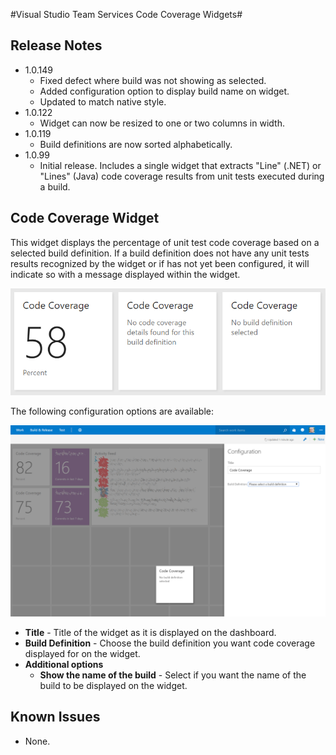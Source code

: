 #Visual Studio Team Services Code Coverage Widgets#

## Release Notes
* 1.0.149
    * Fixed defect where build was not showing as selected.
    * Added configuration option to display build name on widget. 
    * Updated to match native style.
* 1.0.122
    * Widget can now be resized to one or two columns in width.
* 1.0.119
    * Build definitions are now sorted alphabetically.
* 1.0.99
    * Initial release. Includes a single widget that extracts "Line" (.NET) or "Lines" (Java) code coverage results from unit tests executed during a build.

## Code Coverage Widget
This widget displays the percentage of unit test code coverage based on a selected build definition. If a build definition does not have any unit tests results recognized by the widget or if has not yet been configured, it will indicate so with a message displayed within the widget.

![](img/preview1.png)

The following configuration options are available:

![](img/screenshots/configuration.png)

* **Title** - Title of the widget as it is displayed on the dashboard.
* **Build Definition** - Choose the build definition you want code coverage displayed for on the widget.
* **Additional options**
    * **Show the name of the build** - Select if you want the name of the build to be displayed on the widget.

## Known Issues
* None.